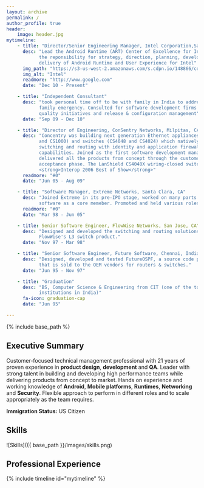 ```yaml
---
layout: archive
permalink: /
author_profile: true
header:
    image: header.jpg
mytimeline:
    - title: "Director/Senior Engineering Manager, Intel Corporation,SantaClara, CA"
      desc: "Lead the Android Runtime (ART) Center of Excellence for Intel with
            the reponsibility for strategy, direction, planning, development and
            delivery of Android Runtime and User Experience for Intel"
      img_path: "https://s3-us-west-2.amazonaws.com/s.cdpn.io/148866/cd-icon-picture.svg"
      img_alt: "Intel"
      readmore: "http://www.google.com"
      date: "Dec 10 - Present"

    - title: "Independent Consultant"
      desc: "took personal time off to be with family in India to address a
            family emergency. Consulted for software development firms on the SDLC,
            quality initiatives and release & configuration management"
      date: "Sep 09 - Dec 10"

    - title: "Director of Engineering, ConSentry Networks, Milpitas, CA"
      desc: "Concentry was building next generation Ethernet appliances (CS2400
            and CS1000) and switches (CS4048 and CS4024) which natively integrated
            switching and routing with identity and application firewal 
            capabilities. Joined as the first software development manager and
            delivered all the products from concept through the customer
            acceptance phase. The LanShield CS4048X wiring-closed switch won
            <strong>Interop 2006 Best of Show</strong>"
      readmore: "#0"
      date: "Jun 05 - Aug 09"

    - title: "Software Manager, Extreme Networks, Santa Clara, CA"
      desc: "Joined Extreme in its pre-IPO stage, worked on many parts of the
            software as a core memeber. Promoted and held various roles."
      readmore: "#0"
      date: "Mar 98 - Jun 05"

    - title: Senior Software Engineer, FlowWise Networks, San Jose, CA"
      desc: "Designed and developed the switching and routing solutions for the
            FlowWise's L3 switch product."
      date: "Nov 97 - Mar 98"

    - title: "Senior Software Engineer, Future Software, Chennai, India"
      desc: "Designed, developed and tested FutureOSPF, a source code product
            that is sold to the OEM vendors for routers & switches."
      date: "Jun 95 - Nov 97"

    - title: "Graduation"
      desc: "BS, Computer Science & Engineering from CIT (one of the top 25
            institutions in India)"
      fa-icon: graduation-cap
      date: "Jun 95"

---
```


{% include base_path %}


Executive Summary
-----------------

Customer-focused technical management professional with 21 years of proven 
experience in **product design**, **development** and **QA**. Leader with strong
talent in building and developing high performance teams  while delivering 
products from concept to market. Hands on experience  and working knowledge of 
**Android**, **Mobile platforms**, **Runtimes**, **Networking** and **Security**.
Flexible approach to perform in different roles and to scale appropriately as the team requires.

**Immigration Status:** US Citizen

<i class="fa fa-camera-retro"></i>

Skills
-------

![Skills]({{ base_path }}/images/skills.png)


Professional Experience
------------------------
{% include timeline id="mytimeline" %}

